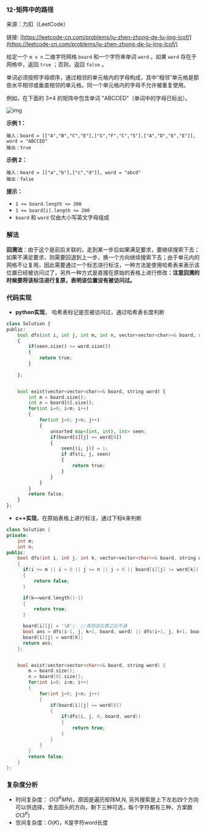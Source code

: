 ### 12-矩阵中的路径

来源：力扣（LeetCode）

链接: [https://leetcode-cn.com/problems/ju-zhen-zhong-de-lu-jing-lcof/](https://leetcode-cn.com/problems/ju-zhen-zhong-de-lu-jing-lcof/)

给定一个 `m x n` 二维字符网格 `board` 和一个字符串单词 `word` 。如果 `word` 存在于网格中，返回 `true` ；否则，返回 `false` 。

单词必须按照字母顺序，通过相邻的单元格内的字母构成，其中“相邻”单元格是那些水平相邻或垂直相邻的单元格。同一个单元格内的字母不允许被重复使用。

 

例如，在下面的 3×4 的矩阵中包含单词 "ABCCED"（单词中的字母已标出）。

![img](https://assets.leetcode.com/uploads/2020/11/04/word2.jpg)

 

**示例 1：**

```
输入：board = [["A","B","C","E"],["S","F","C","S"],["A","D","E","E"]], word = "ABCCED"
输出：true
```

**示例 2：**

```
输入：board = [["a","b"],["c","d"]], word = "abcd"
输出：false
```

 

**提示：**

- `1 <= board.length <= 200`
- `1 <= board[i].length <= 200`
- `board` 和 `word` 仅由大小写英文字母组成

### 解法

**回溯法**：由于这个是前后关联的，走到某一步后如果满足要求，要继续搜索下去；如果不满足要求，则需要回退到上一步，换一个方向继续搜索下去；由于单元内的网格不让复用，因此需要通过一个标志进行标注，一种方法是使用哈希表来表示该位置已经被访问过了，另外一种方式是直接在原始的表格上进行修改；**注意回溯的时候要将该标注进行复原，表明该位置没有被访问过。**

### 代码实现

* **python实现**， 哈希表标记是否被访问过，通过哈希表长度判断

```python
class Solution {
public:
    bool dfs(int i, int j, int m, int n, vector<vector<char>>& board, string word, unsorted map<(int, int), int> seen)
    {
        if(seen.size() >= word.size())
        {
            return true;
        }
        
    };


    bool exist(vector<vector<char>>& board, string word) {
        int m = board.size();
        int n = board[0].size();
        for(int i=0; i<m; i++)
        {
            for(int j=0; j<n; j++)
            {
                unsorted map<(int, int), int> seen;
                if(board[i][j] == word[0])
                {
                    seen[(i, j)] = 1;
                    if dfs(i, j, seen)
                    {
                        return true;
                    }
                }
            }
        }
        return false;
    }
};
```



* **c++实现**，在原始表格上进行标注，通过下标k来判断

```cpp
class Solution {
private:
    int m;
    int n;
public:
    bool dfs(int i, int j, int k, vector<vector<char>>& board, string word)
    {
      if(i >= m || i < 0 || j >= n || j < 0 || board[i][j] != word[k])
      {
          return false;
      }  

      if(k==word.length()-1)
      {
          return true;
      }

      board[i][j] = '\0';  //表明该位置之后不通
      bool ans = dfs(i-1, j, k+1, board, word) || dfs(i+1, j, k+1, board, word) || dfs(i, j-1, k+1, board, word) || dfs(i, j+1, k+1, board, word);
      board[i][j] = word[k];
      return ans;
    };


    bool exist(vector<vector<char>>& board, string word) {
        m = board.size();
        n = board[0].size();
        for(int i=0; i<m; i++)
        {
            for(int j=0; j<n; j++)
            {
                if(board[i][j] == word[0])
                {
                    if(dfs(i, j, 0, board, word))
                    {
                        return true;
                    }
                }
            }
        }
        return false;
    }
};
```





### 复杂度分析

* 时间复杂度： $O(3^K{MN})$，原因是遍历矩阵M,N, 另外搜索是上下左右四个方向可以供选择，舍去回头的方向，剩下三种可选，每个字符都有三种，方案数$O(3^K)$
* 空间复杂度：$O(K)$，K是字符word长度